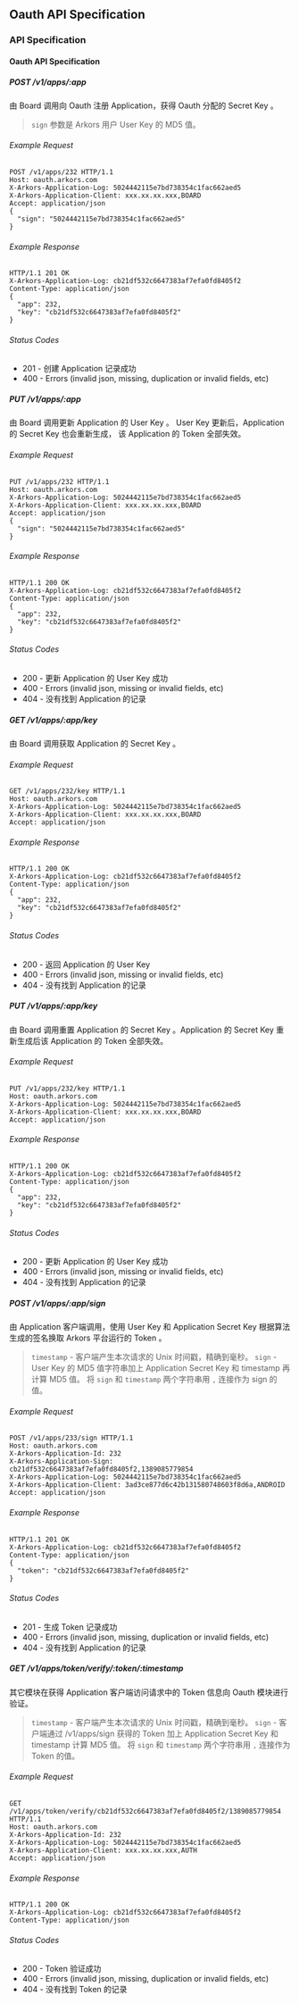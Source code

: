 ## Oauth API Specification

### API Specification

#### Oauth API Specification

##### POST /v1/apps/:app

由 Board 调用向 Oauth 注册 Application，获得 Oauth 分配的 Secret Key 。

> `sign` 参数是 Arkors 用户 User Key 的 MD5 值。

###### Example Request
```
POST /v1/apps/232 HTTP/1.1
Host: oauth.arkors.com
X-Arkors-Application-Log: 5024442115e7bd738354c1fac662aed5
X-Arkors-Application-Client: xxx.xx.xx.xxx,BOARD
Accept: application/json
{
  "sign": "5024442115e7bd738354c1fac662aed5"
}
```

###### Example Response
```
HTTP/1.1 201 OK
X-Arkors-Application-Log: cb21df532c6647383af7efa0fd8405f2
Content-Type: application/json
{
  "app": 232,
  "key": "cb21df532c6647383af7efa0fd8405f2"
}
```

###### Status Codes
* 201 - 创建 Application 记录成功
* 400 - Errors (invalid json, missing, duplication or invalid fields, etc)

##### PUT /v1/apps/:app

由 Board 调用更新 Application 的 User Key 。 User Key 更新后，Application 的 Secret Key 也会重新生成， 该 Application 的 Token 全部失效。

###### Example Request
```
PUT /v1/apps/232 HTTP/1.1
Host: oauth.arkors.com
X-Arkors-Application-Log: 5024442115e7bd738354c1fac662aed5
X-Arkors-Application-Client: xxx.xx.xx.xxx,BOARD
Accept: application/json
{
  "sign": "5024442115e7bd738354c1fac662aed5"
}
```

###### Example Response
```
HTTP/1.1 200 OK
X-Arkors-Application-Log: cb21df532c6647383af7efa0fd8405f2
Content-Type: application/json
{
  "app": 232,
  "key": "cb21df532c6647383af7efa0fd8405f2"
}
```

###### Status Codes
* 200 - 更新 Application 的 User Key 成功
* 400 - Errors (invalid json, missing or invalid fields, etc)
* 404 - 没有找到 Application 的记录

##### GET /v1/apps/:app/key

由 Board 调用获取 Application 的 Secret Key 。

###### Example Request
```
GET /v1/apps/232/key HTTP/1.1
Host: oauth.arkors.com
X-Arkors-Application-Log: 5024442115e7bd738354c1fac662aed5
X-Arkors-Application-Client: xxx.xx.xx.xxx,BOARD
Accept: application/json
```

###### Example Response
```
HTTP/1.1 200 OK
X-Arkors-Application-Log: cb21df532c6647383af7efa0fd8405f2
Content-Type: application/json
{
  "app": 232,
  "key": "cb21df532c6647383af7efa0fd8405f2"
}
```

###### Status Codes
* 200 - 返回 Application 的 User Key
* 400 - Errors (invalid json, missing or invalid fields, etc)
* 404 - 没有找到 Application 的记录

##### PUT /v1/apps/:app/key

由 Board 调用重置 Application 的 Secret Key 。Application 的 Secret Key 重新生成后该 Application 的 Token 全部失效。

###### Example Request
```
PUT /v1/apps/232/key HTTP/1.1
Host: oauth.arkors.com
X-Arkors-Application-Log: 5024442115e7bd738354c1fac662aed5
X-Arkors-Application-Client: xxx.xx.xx.xxx,BOARD
Accept: application/json
```

###### Example Response
```
HTTP/1.1 200 OK
X-Arkors-Application-Log: cb21df532c6647383af7efa0fd8405f2
Content-Type: application/json
{
  "app": 232,
  "key": "cb21df532c6647383af7efa0fd8405f2"
}
```

###### Status Codes
* 200 - 更新 Application 的 User Key 成功
* 400 - Errors (invalid json, missing or invalid fields, etc)
* 404 - 没有找到 Application 的记录

##### POST /v1/apps/:app/sign

由 Application 客户端调用，使用 User Key 和 Application Secret Key 根据算法生成的签名换取 Arkors 平台运行的 Token 。

> `timestamp` - 客户端产生本次请求的 Unix 时间戳，精确到毫秒。
> `sign` - User Key 的 MD5 值字符串加上 Application Secret Key 和 timestamp 再计算 MD5 值。 
> 将 `sign` 和 `timestamp` 两个字符串用 `,` 连接作为 sign 的值。

###### Example Request
```
POST /v1/apps/233/sign HTTP/1.1
Host: oauth.arkors.com
X-Arkors-Application-Id: 232
X-Arkors-Application-Sign: cb21df532c6647383af7efa0fd8405f2,1389085779854
X-Arkors-Application-Log: 5024442115e7bd738354c1fac662aed5
X-Arkors-Application-Client: 3ad3ce877d6c42b131580748603f8d6a,ANDROID
Accept: application/json
```

###### Example Response
```
HTTP/1.1 201 OK
X-Arkors-Application-Log: cb21df532c6647383af7efa0fd8405f2
Content-Type: application/json
{
  "token": "cb21df532c6647383af7efa0fd8405f2"
}
```

###### Status Codes
* 201 - 生成 Token 记录成功
* 400 - Errors (invalid json, missing, duplication or invalid fields, etc)
* 404 - 没有找到 Application 的记录

##### GET /v1/apps/token/verify/:token/:timestamp

其它模块在获得 Application 客户端访问请求中的 Token 信息向 Oauth 模块进行验证。

> `timestamp` - 客户端产生本次请求的 Unix 时间戳，精确到毫秒。
> `sign` - 客户端通过 /v1/apps/sign 获得的 Token 加上 Application Secret Key 和 timestamp 计算 MD5 值。 
> 将 `sign` 和 `timestamp` 两个字符串用 `,` 连接作为 Token 的值。


###### Example Request
```
GET /v1/apps/token/verify/cb21df532c6647383af7efa0fd8405f2/1389085779854 HTTP/1.1
Host: oauth.arkors.com
X-Arkors-Application-Id: 232
X-Arkors-Application-Log: 5024442115e7bd738354c1fac662aed5
X-Arkors-Application-Client: xxx.xx.xx.xxx,AUTH
Accept: application/json
```

###### Example Response
```
HTTP/1.1 200 OK
X-Arkors-Application-Log: cb21df532c6647383af7efa0fd8405f2
Content-Type: application/json
```

###### Status Codes
* 200 - Token 验证成功
* 400 - Errors (invalid json, missing, duplication or invalid fields, etc)
* 404 - 没有找到 Token 的记录
